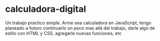 # calculadora-digital
Un trabajo practico simple.
Arme una calculadora en JavaScript, tengo planeado a futuro continuarlo un poco mas allá del trabajo, darle algo de estilo con HTML y CSS, agregarle nuevas funciones, etc
